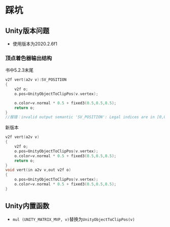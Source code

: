 # 踩坑

## Unity版本问题

* 使用版本为2020.2.6f1

### 顶点着色器输出结构

书中5.2.3末尾

``` c
v2f vert(a2v v):SV_POSITION
{
    v2f o;
    o.pos=UnityObjectToClipPos(v.vertex);

    o.color=v.normal * 0.5 + fixed3(0.5,0.5,0.5);
    return o;
}
//报错：invalid output semantic 'SV_POSITION': Legal indices are in [0,0]
```

新版本

``` c
v2f vert(a2v v)
{
    v2f o;
    o.pos=UnityObjectToClipPos(v.vertex);
    o.color=v.normal * 0.5 + fixed3(0.5,0.5,0.5);
    return o;
}
void vert(in a2v v,out v2f o)
{
    o.pos=UnityObjectToClipPos(v.vertex);
    o.color=v.normal * 0.5 + fixed3(0.5,0.5,0.5);
}
```

## Unity内置函数

* `mul (UNITY_MATRIX_MVP, v)`替换为`UnityObjectToClipPos(v)`


